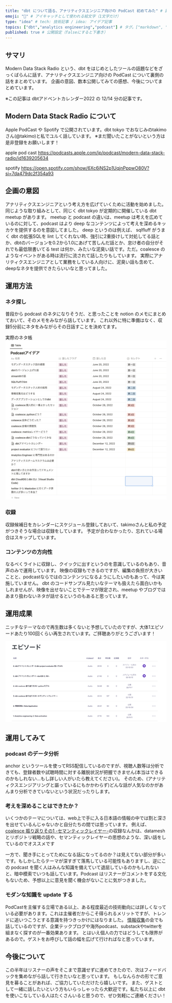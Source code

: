 ```yaml
---
title: "dbt について語る、アナリティクスエンジニア向けの PodCast 初めてみた" # 記事のタイトル
emoji: "🎤" # アイキャッチとして使われる絵文字（1文字だけ）
type: "idea" # tech: 技術記事 / idea: アイデア記事
topics: ["dbt","analytics engineering","podcast"] # タグ。["markdown", "rust", "aws"]のように指定する
published: true # 公開設定（falseにすると下書き）
---
```


## サマリ

Modern Data Stack Radio という、dbt をはじめとしたツールの話題などをざっくばらんに話す、アナリティクスエンジニア向けの PodCast について裏側の話をまとめています。
企画の意図、数本公開してみての感想、今後についてまとめています。

※この記事は dbtアドベントカレンダー2022 の 12/14 分の記事です。

## Modern Data Stack Radio について

Apple PodCast や Spotify で公開されています。dbt tokyo でおなじみのtakimoさん(@takimo)と私でユルく話しています。
※まだ聞いたことがないという方は是非登録をお願いします！

apple pod cast
https://podcasts.apple.com/jp/podcast/modern-data-stack-radio/id1639205634

spotify
https://open.spotify.com/show/6Xc6jNS2p1UqjnPppwO80V?si=7da479dc2f354a93

## 企画の意図

アナリティクスエンジニアという考え方を広げていくために活動を始めました。
同じような取り組みとして、同じく dbt tokyo が定期的に開催している dbt meetup があります。
meetup と podcast の違いは、meetup は考えを広めているのに対して、podcast はより deep なコンテンツによって考えを深めるキッカケを提供するのを意図してました。
deep というのは例えば、 sqlfluff がうまく dbt の拡張SQLを lint してくれない時、強引に2重掛けして対処してる話とか、dbtのバージョンを0.2から1.0にあげて苦しんだ話とか、怠け者の自分がそれでも最低限書いてる test は何か、みたいな泥臭い話です。ただ。coalesce のようなイベントがある時は流行に流されて話したりもしています。
実際にアナリティクスエンジニアとして業務をしている人向けに、泥臭い話も含めて、deepなネタを提供できたらいいなと思ってました。

## 運用方法
### ネタ探し
普段から podcast のネタになりそうだ、と思ったことを notion のメモにまとめておいて、そのメモをみながら話しています。
これ以外に特に準備はなく、収録5分前にネタをみながらその日話すことを決めてます。

実際のネタ帳
![](/images/ideas.png)

### 収録
収録候補日をカレンダーにスケジュール登録しておいて、takimoさんと私の予定がつきそうな場合は収録をしています。
予定が合わなかったり、忘れている場合はスキップしています。

### コンテンツの方向性
なるべくライトに収録し、クイックに出すというのを意識しているのもあり、音声のみで運用しています。
映像の収録もできるのですが、編集の負担が大きいことと、podcastならではのコンテンツになるようにしたいのもあって、今は実施していません。
dbt のコードサンプル見たいなテーマも扱えたら面白いかもしれませんが、映像を出せないことでテーマが限定され、meetup やブログではあまり扱わないネタが話せるというのもあると思っています。

## 運用成果
ニッチなテーマなので再生数は多くないと予想していたのですが、大体1エピソードあたり100回くらい再生されています。ご拝聴ありがとうございます！

![](/images/episodes.png)

## 運用してみて
### podcast のデータ分析
anchor というツールを使ってRSS配信しているのですが、視聴人数等は分析できても、登録者数や試聴時間に対する離脱状況が把握できません(本当はできるのかもしれない…もし詳しい人がいたら教えてください)。
そのため、(アナリティクスエンジアリングと謳っているにもかかわらず)どんな話が人気なのかがあんまり分析できていないという状況だったりします。

### 考えを深めることはできたか？
いくつかのテーマについては、web上で手に入る日本語の情報の中では割と深さを出せているんじゃないかと自分たちの間では思っています。
例えば、[coalesce 振り返りその1 -セマンティックレイヤー-](https://podcasts.apple.com/jp/podcast/3-dbt-coalesce-%E6%8C%AF%E3%82%8A%E8%BF%94%E3%82%8A%E3%81%9D%E3%81%AE1-%E3%82%BB%E3%83%9E%E3%83%B3%E3%83%86%E3%82%A3%E3%83%83%E3%82%AF%E3%83%AC%E3%82%A4%E3%83%A4%E3%83%BC/id1639205634?i=1000584444586)の収録なんかは、datamesh とリポジトリ戦略の話や、セマンティックレイヤーの思想のような、深い話をしているのでオススメです

一方で、聞き手にとってためになる話になってるのか？は見えてない部分が多いです。もしかしたらテーマが深すぎて落馬している可能性もありますし、逆にこの podcast を聞く人はみんな知識を備えていて退屈しているのかもしれないと、暗中模索でいつも話しています。Podcast はリスナーがコメントをする文化もないため、予想以上に意見を聞く機会がないことに気がつきました。

### モダンな知識を update する
PodCastを主催する立場である以上、ある程度最近の技術動向には詳しくなっている必要があります。これは主催者だからこそ得られるメリットですが、トレンドに追いつこうとする意識を持つきっかけにはなりました。
[情報収集](https://podcasts.apple.com/jp/podcast/2-%E6%83%85%E5%A0%B1%E5%8F%8E%E9%9B%86%E3%81%A8-data-application/id1639205634?i=1000583953917)の会でも話しているのですが、企業テックブログや海外podcast、substackやtwitterを組まなく探すのが一番効果あります。
とはいえ個人の力ではどうしても限界があるので。ゲストをお呼びして話の幅を広げて行ければなと思っています。

## 今後について
この半年はリスナーの声をそこまで意識せずに進めてきたので、次はフィードバックを集めながら話して行きたいなと思っています。
もしなんらかの形でご意見を募ることがあれば、ご協力していただけたら嬉しいです。
また、ゲストとして一緒に話したいという方もいらっしゃったら大歓迎です。私たち以上に dbt を使いこなしている人はたくさんいると思うので、ぜひ気軽にご連絡ください！